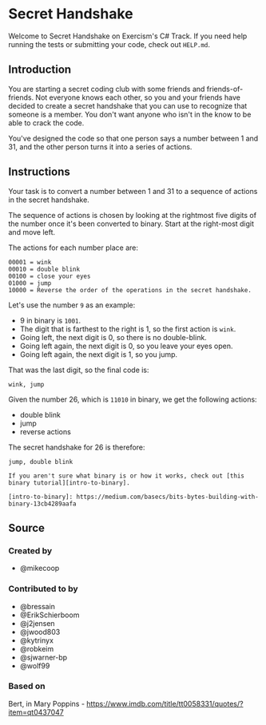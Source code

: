 # Secret Handshake

Welcome to Secret Handshake on Exercism's C# Track.
If you need help running the tests or submitting your code, check out `HELP.md`.

## Introduction

You are starting a secret coding club with some friends and friends-of-friends.
Not everyone knows each other, so you and your friends have decided to create a secret handshake that you can use to recognize that someone is a member.
You don't want anyone who isn't in the know to be able to crack the code.

You've designed the code so that one person says a number between 1 and 31, and the other person turns it into a series of actions.

## Instructions

Your task is to convert a number between 1 and 31 to a sequence of actions in the secret handshake.

The sequence of actions is chosen by looking at the rightmost five digits of the number once it's been converted to binary.
Start at the right-most digit and move left.

The actions for each number place are:

```plaintext
00001 = wink
00010 = double blink
00100 = close your eyes
01000 = jump
10000 = Reverse the order of the operations in the secret handshake.
```

Let's use the number `9` as an example:

- 9 in binary is `1001`.
- The digit that is farthest to the right is 1, so the first action is `wink`.
- Going left, the next digit is 0, so there is no double-blink.
- Going left again, the next digit is 0, so you leave your eyes open.
- Going left again, the next digit is 1, so you jump.

That was the last digit, so the final code is:

```plaintext
wink, jump
```

Given the number 26, which is `11010` in binary, we get the following actions:

- double blink
- jump
- reverse actions

The secret handshake for 26 is therefore:

```plaintext
jump, double blink
```

~~~~exercism/note
If you aren't sure what binary is or how it works, check out [this binary tutorial][intro-to-binary].

[intro-to-binary]: https://medium.com/basecs/bits-bytes-building-with-binary-13cb4289aafa
~~~~

## Source

### Created by

- @mikecoop

### Contributed to by

- @bressain
- @ErikSchierboom
- @j2jensen
- @jwood803
- @kytrinyx
- @robkeim
- @sjwarner-bp
- @wolf99

### Based on

Bert, in Mary Poppins - https://www.imdb.com/title/tt0058331/quotes/?item=qt0437047